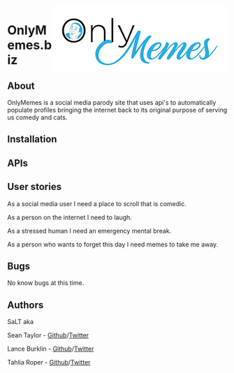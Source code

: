 <a href="http://onlymemes.biz">
   <img src="https://github.com/roundhousetally/OnlyMemes/blob/master/images/Onlymemeslogo2sm.jpg" align="right">
</a>

# OnlyMemes.biz

## About
OnlyMemes is a social media parody site that uses api's to automatically populate profiles bringing the internet back to its original purpose of serving us comedy and cats.

## Installation

## APIs

## User stories
As a social media user I need a place to scroll that is comedic.

As a person on the internet I need to laugh.

As a stressed human I need an emergency mental break.

As a person who wants to forget this day I need memes to take me away.


## Bugs
No know bugs at this time.

## Authors
SaLT aka

Sean Taylor - [Github](https://github.com/MadmanSilver)/[Twitter](https://twitter.com/MadmanSilver)

Lance Burklin - [Github](https://github.com/lancewburklin)/[Twitter](https://twitter.com/BurklinLance)

Tahlia Roper - [Github](https://github.com/roundhousetally)/[Twitter](https://twitter.com/TahliaRoper)


